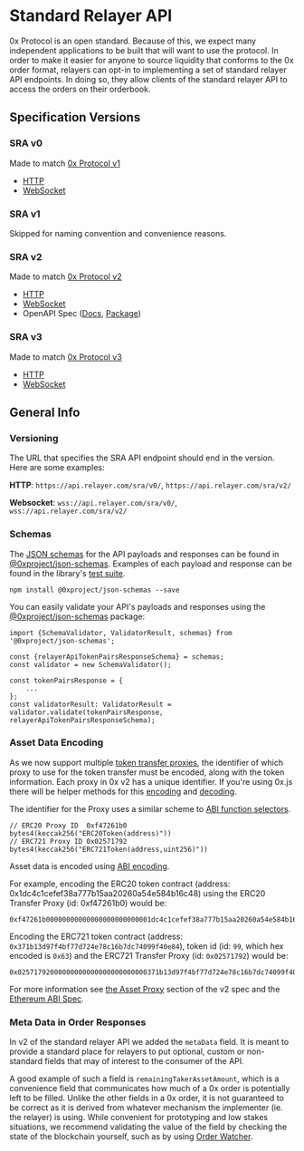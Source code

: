 # Standard Relayer API

0x Protocol is an open standard. Because of this, we expect many independent applications to be built that will want to use the protocol. In order to make it easier for anyone to source liquidity that conforms to the 0x order format, relayers can opt-in to implementing a set of standard relayer API endpoints. In doing so, they allow clients of the standard relayer API to access the orders on their orderbook.

## Specification Versions

### SRA v0

Made to match [0x Protocol v1](https://github.com/0xProject/0x-protocol-specification/blob/master/v1/v1-whitepaper.pdf)

- [HTTP](https://github.com/0xProject/standard-relayer-api/blob/master/http/v0.md)
- [WebSocket](https://github.com/0xProject/standard-relayer-api/blob/master/ws/v0.md)

### SRA v1

Skipped for naming convention and convenience reasons.

### SRA v2

Made to match [0x Protocol v2](https://github.com/0xProject/0x-protocol-specification/blob/master/v2/v2-specification.md)

- [HTTP](https://github.com/0xProject/standard-relayer-api/blob/master/http/v2.md)
- [WebSocket](https://github.com/0xProject/standard-relayer-api/blob/master/ws/v2.md)
- OpenAPI Spec ([Docs](http://sra-spec.s3-website-us-east-1.amazonaws.com/), [Package](https://github.com/0xProject/0x-monorepo/tree/development/packages/sra-spec))

### SRA v3

Made to match [0x Protocol v3](https://github.com/0xProject/0x-protocol-specification/blob/master/v3/v3-specification.md)

- [HTTP](https://github.com/0xProject/standard-relayer-api/blob/master/http/v3.md)
- [WebSocket](https://github.com/0xProject/standard-relayer-api/blob/master/ws/v3.md)

## General Info

### Versioning

The URL that specifies the SRA API endpoint should end in the version. Here are some examples:

**HTTP**: `https://api.relayer.com/sra/v0/`, `https://api.relayer.com/sra/v2/`

**Websocket**: `wss://api.relayer.com/sra/v0/`, `wss://api.relayer.com/sra/v2/`

### Schemas

The [JSON schemas](http://json-schema.org/) for the API payloads and responses can be found in [@0xproject/json-schemas](https://github.com/0xProject/0x.js/tree/development/packages/json-schemas). Examples of each payload and response can be found in the library's [test suite](https://github.com/0xProject/0x.js/blob/development/packages/json-schemas/test/schema_test.ts#L1).

```
npm install @0xproject/json-schemas --save
```

You can easily validate your API's payloads and responses using the [@0xproject/json-schemas](https://github.com/0xProject/0x.js/tree/development/packages/json-schemas) package:

```
import {SchemaValidator, ValidatorResult, schemas} from '@0xproject/json-schemas';

const {relayerApiTokenPairsResponseSchema} = schemas;
const validator = new SchemaValidator();

const tokenPairsResponse = {
    ...
};
const validatorResult: ValidatorResult = validator.validate(tokenPairsResponse, relayerApiTokenPairsResponseSchema);
```

### Asset Data Encoding

As we now support multiple [token transfer proxies](https://github.com/0xProject/0x-protocol-specification/blob/master/v2/v2-specification.md#assetproxy), the identifier of which proxy to use for the token transfer must be encoded, along with the token information. Each proxy in 0x v2 has a unique identifier. If you're using 0x.js there will be helper methods for this [encoding](https://0xproject.com/docs/0x.js#zeroEx-encodeERC20AssetData) and [decoding](https://0xproject.com/docs/0x.js#zeroEx-decodeAssetProxyId).

The identifier for the Proxy uses a similar scheme to [ABI function selectors](https://github.com/ethereum/wiki/wiki/Ethereum-Contract-ABI#function-selector).

```
// ERC20 Proxy ID  0xf47261b0
bytes4(keccak256("ERC20Token(address)"))
// ERC721 Proxy ID 0x02571792
bytes4(keccak256("ERC721Token(address,uint256)"))
```

Asset data is encoded using [ABI encoding](https://solidity.readthedocs.io/en/develop/abi-spec.html).

For example, encoding the ERC20 token contract (address: 0x1dc4c1cefef38a777b15aa20260a54e584b16c48) using the ERC20 Transfer Proxy (id: 0xf47261b0) would be:

```
0xf47261b00000000000000000000000001dc4c1cefef38a777b15aa20260a54e584b16c48
```

Encoding the ERC721 token contract (address: `0x371b13d97f4bf77d724e78c16b7dc74099f40e84`), token id (id: `99`, which hex encoded is `0x63`) and the ERC721 Transfer Proxy (id: `0x02571792`) would be:

```
0x02571792000000000000000000000000371b13d97f4bf77d724e78c16b7dc74099f40e840000000000000000000000000000000000000000000000000000000000000063
```

For more information see [the Asset Proxy](https://github.com/0xProject/0x-protocol-specification/blob/master/v2/v2-specification.md#erc20proxy) section of the v2 spec and the [Ethereum ABI Spec](https://solidity.readthedocs.io/en/develop/abi-spec.html).

### Meta Data in Order Responses

In v2 of the standard relayer API we added the `metaData` field. It is meant to provide a standard place for relayers to put optional, custom or non-standard fields that may of interest to the consumer of the API.

A good example of such a field is `remainingTakerAssetAmount`, which is a convenience field that communicates how much of a 0x order is potentially left to be filled. Unlike the other fields in a 0x order, it is not guaranteed to be correct as it is derived from whatever mechanism the implementer (ie. the relayer) is using. While convenient for prototyping and low stakes situations, we recommend validating the value of the field by checking the state of the blockchain yourself, such as by using [Order Watcher](https://0xproject.com/wiki#0x-OrderWatcher).
